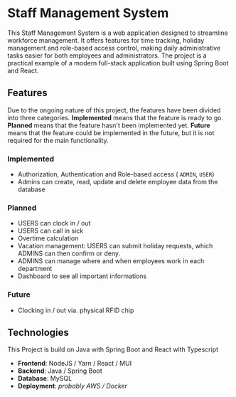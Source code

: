# Staff Management System

This Staff Management System is a web application designed to streamline workforce management. It offers features for time tracking, holiday management and role-based access control, making daily administrative tasks easier for both employees and administrators. The project is a practical example of a modern full-stack application built using Spring Boot and React.





## Features
Due to the ongoing nature of this project, the features have been divided into three categories. **Implemented** means that the feature is ready to go. **Planned** means that the feature hasn't been implemented yet. **Future** means that the feature could be implemented in the future, but it is not required for the main functionality.

### Implemented
- Authorization, Authentication and Role-based access ( `ADMIN`, `USER`)
- Admins can create, read, update and delete employee data from the database

### Planned
- USERS can clock in / out
- USERS can call in sick
- Overtime calculation
- Vacation management: USERS can submit holiday requests, which ADMINS can then confirm or deny.
- ADMINS can manage where and when employees work in each department
- Dashboard to see all important informations

### Future
- Clocking in / out via. physical RFID chip




## Technologies

This Project is build on Java with Spring Boot and React with Typescript
- **Frontend**: NodeJS / Yarn / React / MUI
- **Backend**: Java / Spring Boot
- **Database**: MySQL
- **Deployment**: *probably AWS / Docker*

